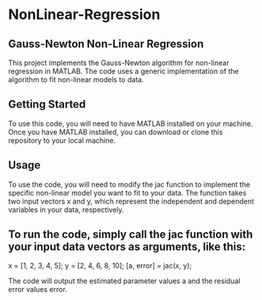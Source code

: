 # NonLinear-Regression
## Gauss-Newton Non-Linear Regression
This project implements the Gauss-Newton algorithm for non-linear regression in MATLAB. The code uses a generic implementation of the algorithm to fit non-linear models to data.

## Getting Started
To use this code, you will need to have MATLAB installed on your machine. Once you have MATLAB installed, you can download or clone this repository to your local machine.

## Usage
To use the code, you will need to modify the jac function to implement the specific non-linear model you want to fit to your data. The function takes two input vectors x and y, which represent the independent and dependent variables in your data, respectively.

## To run the code, simply call the jac function with your input data vectors as arguments, like this:

x = [1, 2, 3, 4, 5];
y = [2, 4, 6, 8, 10];
[a, error] = jac(x, y);



The code will output the estimated parameter values a and the residual error values error.

